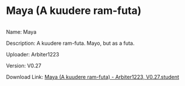# Maya (A kuudere ram-futa)

<img src = "">

Name: Maya

Description: A kuudere ram-futa. Mayo, but as a futa.

Uploader: Arbiter1223

Version: V0.27

Download Link: <a href="">Maya (A kuudere ram-futa) - Arbiter1223, V0.27.student</a>
